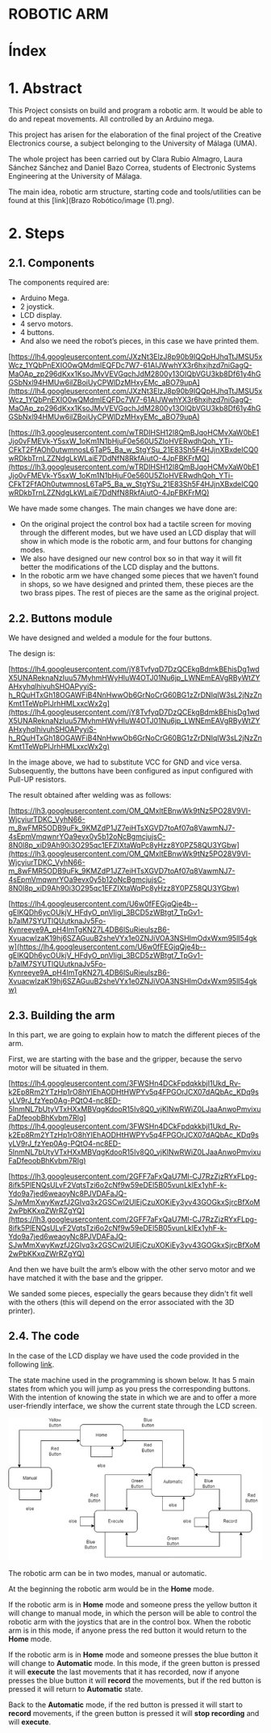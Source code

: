 # ROBOTIC ARM

# Índex

# 1. Abstract

This Project consists on build and program a robotic arm. It would be able to do and repeat movements. All controlled by an Arduino mega.

This project has arisen for the elaboration of the final project of the Creative Electronics course, a subject belonging to the University of Málaga (UMA). 

The whole project has been carried out by Clara Rubio Almagro, Laura Sánchez Sánchez and Daniel Bazo Correa, students of Electronic Systems Engineering at the University of Málaga.

The main idea, robotic arm structure, starting code and tools/utilities can be found at this [link](Brazo Robótico/image (1).png).

# 2. Steps

## 2.1. Components

The components required are:

- Arduino Mega.
- 2 joystick.
- LCD display.
- 4 servo motors.
- 4 buttons.
- And also we need the robot’s pieces, in this case we have printed them.

[https://lh4.googleusercontent.com/JXzNt3ElzJ8p90b9IQQpHJhqTtJMSU5xWcz_1YQbPnEXIO0wQMdmIEQFDc7W7-61AIJWwhYX3r6hxjhzd7niGagQ-MaOAp_zp296dKxx1KsoJMvVEVGqchJdM2800y13OlQbVGU3kb8Df61y4hGGSbNxl94HMUw6ilZBoiUyCPWlDzMHxyEMc_aBO79upA](https://lh4.googleusercontent.com/JXzNt3ElzJ8p90b9IQQpHJhqTtJMSU5xWcz_1YQbPnEXIO0wQMdmIEQFDc7W7-61AIJWwhYX3r6hxjhzd7niGagQ-MaOAp_zp296dKxx1KsoJMvVEVGqchJdM2800y13OlQbVGU3kb8Df61y4hGGSbNxl94HMUw6ilZBoiUyCPWlDzMHxyEMc_aBO79upA)

[https://lh3.googleusercontent.com/wTRDIHSH12l8QmBJqoHCMvXaW0bE1Jjo0vFMEVk-Y5sxW_1oKm1N1bHjuF0e560U5ZIoHVERwdhQoh_YTi-CFkT2FfAOh0utwmnosL6TaP5_Ba_w_StgYSu_21E83Sh5F4HJjnXBxdeICQ0wRDkbTrnLZZNdgLkWLaiE7DdNfN8RkfAiutO-4JpFBKFrMQ](https://lh3.googleusercontent.com/wTRDIHSH12l8QmBJqoHCMvXaW0bE1Jjo0vFMEVk-Y5sxW_1oKm1N1bHjuF0e560U5ZIoHVERwdhQoh_YTi-CFkT2FfAOh0utwmnosL6TaP5_Ba_w_StgYSu_21E83Sh5F4HJjnXBxdeICQ0wRDkbTrnLZZNdgLkWLaiE7DdNfN8RkfAiutO-4JpFBKFrMQ)

We have made some changes. The main changes we have done are:

- On the original project the control box had a tactile screen for moving through the different modes, but we have used an LCD display that will show in which mode is the robotic arm, and four buttons for changing modes.
- We also have designed our new control box so in that way it will fit better the modifications of the LCD display and the buttons.
- In the robotic arm we have changed some pieces that we haven’t found in shops, so we have designed and printed them, these pieces are the two brass pipes. The rest of pieces are the same as the original project.

## 2.2. Buttons module

We have designed and welded a module for the four buttons.

The design is:

[https://lh4.googleusercontent.com/jY8TvfyqD7DzQCEkgBdmkBEhisDg1wdX5UNAReknaNzIuu57MyhmHWyHluW4OTJ01Nu6jp_LWNEmEAVgRByWtZYAHxyhqlhivuhSHOAPyyiS-h_RQuHTxGh18OGAWFiB4NnHwwOb6GrNoCrG60BG1zZrDNIqIW3sL2jNzZnKmt1TeWpPIJrhHMLxxcWx2g](https://lh4.googleusercontent.com/jY8TvfyqD7DzQCEkgBdmkBEhisDg1wdX5UNAReknaNzIuu57MyhmHWyHluW4OTJ01Nu6jp_LWNEmEAVgRByWtZYAHxyhqlhivuhSHOAPyyiS-h_RQuHTxGh18OGAWFiB4NnHwwOb6GrNoCrG60BG1zZrDNIqIW3sL2jNzZnKmt1TeWpPIJrhHMLxxcWx2g)

In the image above, we had to substitute VCC for GND and vice versa. Subsequently, the buttons have been configured as input configured with Pull-UP resistors.

The result obtained after welding was as follows:

[https://lh3.googleusercontent.com/OM_QMxltEBnwWk9tNz5PO28V9VI-WjcyiurTDKC_VyhN66-m_8wFMR5ODB9uFk_9KMZdP1JZ7eiHTsXGVD7toAf07q8VawmNJ7-4sEpmVmqwnrYOa9evx0y5b12oNcBgmcjujsC-8N0l8p_xiD9Ah90i3O295qc1EFZIXtaWqPc8yHzz8Y0PZ58QU3YGbw](https://lh3.googleusercontent.com/OM_QMxltEBnwWk9tNz5PO28V9VI-WjcyiurTDKC_VyhN66-m_8wFMR5ODB9uFk_9KMZdP1JZ7eiHTsXGVD7toAf07q8VawmNJ7-4sEpmVmqwnrYOa9evx0y5b12oNcBgmcjujsC-8N0l8p_xiD9Ah90i3O295qc1EFZIXtaWqPc8yHzz8Y0PZ58QU3YGbw)

[https://lh4.googleusercontent.com/U6w0fFEGjqQje4b--gEIKQDh6ycOUkjV_HFdyO_pnVIigi_3BCD5zWBtgt7_TpGv1-b7alM7SYUTlQUutknaJv5Fo-Kynreeye9A_pH4ImTgKN27L4DB6lSuRieulszB6-XvuacwlzaK19hj6SZAGuuB2sheVYx1e0ZNJiVOA3NSHImOdxWxm95lI54gkw](https://lh4.googleusercontent.com/U6w0fFEGjqQje4b--gEIKQDh6ycOUkjV_HFdyO_pnVIigi_3BCD5zWBtgt7_TpGv1-b7alM7SYUTlQUutknaJv5Fo-Kynreeye9A_pH4ImTgKN27L4DB6lSuRieulszB6-XvuacwlzaK19hj6SZAGuuB2sheVYx1e0ZNJiVOA3NSHImOdxWxm95lI54gkw)

## 2.3. Building the arm

In this part, we are going to explain how to match the different pieces of the arm.

First, we are starting with the base and the gripper, because the servo motor will be situated in them.

[https://lh4.googleusercontent.com/3FWSHn4DCkFpdqkkbjI1Ukd_Rv-k2Ep8Rm2YTzHp1rO8hYIEhAODHtHWPYv5q4FPGOrJCX07dAQbAc_KDq9syLV9rJ_fzYep0Ag-PQtO4-nc8ED-5InmNL7bUtyVTxHXxMBVqgKdooR15Iv8Q0_vjKlNwRWiZ0LJaaAnwoPmvixuFaDfeoobBhKvbm7RIg](https://lh4.googleusercontent.com/3FWSHn4DCkFpdqkkbjI1Ukd_Rv-k2Ep8Rm2YTzHp1rO8hYIEhAODHtHWPYv5q4FPGOrJCX07dAQbAc_KDq9syLV9rJ_fzYep0Ag-PQtO4-nc8ED-5InmNL7bUtyVTxHXxMBVqgKdooR15Iv8Q0_vjKlNwRWiZ0LJaaAnwoPmvixuFaDfeoobBhKvbm7RIg)

[https://lh3.googleusercontent.com/2GFF7aFxQaU7Ml-CJ7RzZjzRYxFLpg-8ifk5PlENQsULvF2VqtsTzi6o2cNf9w59eDEl5B05vunLklEx1yhF-k-Ydo9a7jed6weaoyNc8PJVDAFaJQ-SJwMmXwyKwzfJ2GIvq3x2GSCwl2UlEjCzuXOKiEy3yv43GOGkxSjrcBfXoM2wPbKKxqZWrRZgYQ](https://lh3.googleusercontent.com/2GFF7aFxQaU7Ml-CJ7RzZjzRYxFLpg-8ifk5PlENQsULvF2VqtsTzi6o2cNf9w59eDEl5B05vunLklEx1yhF-k-Ydo9a7jed6weaoyNc8PJVDAFaJQ-SJwMmXwyKwzfJ2GIvq3x2GSCwl2UlEjCzuXOKiEy3yv43GOGkxSjrcBfXoM2wPbKKxqZWrRZgYQ)

And then we have built the arm’s elbow with the other servo motor and we have matched it with the base and the gripper.

We sanded some pieces, especially the gears because they didn't fit well with the others (this will depend on the error associated with the 3D printer).

## 2.4. The code

In the case of the LCD display we have used the code provided in the following [link](https://docs.arduino.cc/learn/electronics/lcd-displays).

The state machine used in the programming is shown below. It has 5 main states from which you will jump as you press the corresponding buttons. With the intention of knowing the state in which we are and to offer a more user-friendly interface, we show the current state through the LCD screen.

![Diagram_EN.png](ROBOTIC%20ARM%201ee13fb6c7324b4ab449d3641941873f/Diagram_EN.png)

The robotic arm can be in two modes, manual or automatic.

At the beginning the robotic arm would be in the **Home** mode.

If the robotic arm is in **Home** mode and someone press the yellow button it will change to manual mode, in which the person will be able to control the robotic arm with the joystics that are in the control box. When the robotic arm is in this mode, if anyone press the red button it would return to the **Home** mode.

If the robotic arm is in **Home** mode and someone presses the blue button it will change to **Automatic** mode. In this mode, if the green button is pressed it will **execute** the last movements that it has recorded, now if anyone presses the blue button it will **record** the movements, but if the red button is pressed it will return to **Automatic** state.

Back to the **Automatic** mode, if the red button is pressed it will start to **record** movements, if the green button is pressed it will **stop recording** and will **execute**.